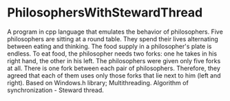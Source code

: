 # PhilosophersWithStewardThread
A program in cpp language that emulates the behavior of philosophers. Five philosophers are sitting at a round table. They spend their lives alternating between eating and thinking. The food supply in a philosopher's plate is endless. To eat food, the philosopher needs two forks: one he takes in his right hand, the other in his left. The philosophers were given only five forks at all. There is one fork between each pair of philosophers. Therefore, they agreed that each of them uses only those forks that lie next to him (left and right). Based on Windows.h library; Multithreading. Algorithm of synchronization - Steward thread.
